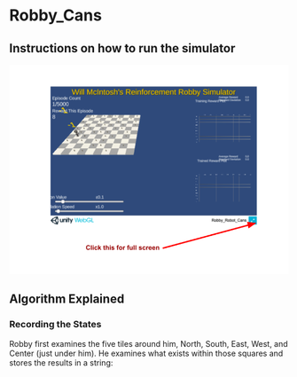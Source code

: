# Robby_Cans

## Instructions on how to run the simulator
![image text](https://raw.githubusercontent.com/williammcintosh/Robby_Cans/main/images/Robby_enlarge_button.png)

## Algorithm Explained
### Recording the States
Robby first examines the five tiles around him, North, South, East, West, and Center (just under him). He examines what exists within those squares and stores the results in a string:

